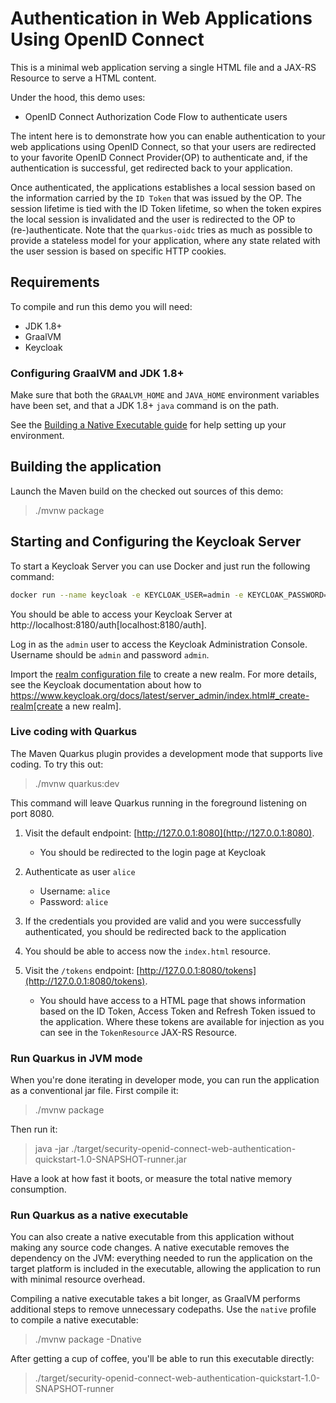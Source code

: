 # Authentication in Web Applications Using OpenID Connect

This is a minimal web application serving a single HTML file and a JAX-RS Resource to serve a HTML content.

Under the hood, this demo uses:

- OpenID Connect Authorization Code Flow to authenticate users

The intent here is to demonstrate how you can enable authentication to your web applications using OpenID Connect, so that your users are redirected to your favorite OpenID Connect Provider(OP) to authenticate and, if the authentication is successful, get redirected back to your application.

Once authenticated, the applications establishes a local session based on the information carried by the `ID Token` that was issued by the OP. The session lifetime is tied with the ID Token lifetime, so when the token expires the local session is invalidated and the user is redirected to the OP to (re-)authenticate. Note that the `quarkus-oidc` tries as much as possible to provide a stateless model for your application, where any state related with the user session is based on specific HTTP cookies.

## Requirements

To compile and run this demo you will need:

- JDK 1.8+
- GraalVM
- Keycloak

### Configuring GraalVM and JDK 1.8+

Make sure that both the `GRAALVM_HOME` and `JAVA_HOME` environment variables have
been set, and that a JDK 1.8+ `java` command is on the path.

See the [Building a Native Executable guide](https://quarkus.io/guides/building-native-image)
for help setting up your environment.

## Building the application

Launch the Maven build on the checked out sources of this demo:

> ./mvnw package

## Starting and Configuring the Keycloak Server

To start a Keycloak Server you can use Docker and just run the following command:

```bash
docker run --name keycloak -e KEYCLOAK_USER=admin -e KEYCLOAK_PASSWORD=admin -p 8180:8080 quay.io/keycloak/keycloak:7.0.1
```

You should be able to access your Keycloak Server at http://localhost:8180/auth[localhost:8180/auth].

Log in as the `admin` user to access the Keycloak Administration Console.
Username should be `admin` and password `admin`.

Import the [realm configuration file](config/quarkus-realm.json) to create a new realm.
For more details, see the Keycloak documentation about how to https://www.keycloak.org/docs/latest/server_admin/index.html#_create-realm[create a new realm].

### Live coding with Quarkus

The Maven Quarkus plugin provides a development mode that supports
live coding. To try this out:

> ./mvnw quarkus:dev

This command will leave Quarkus running in the foreground listening on port 8080.

1. Visit the default endpoint: [http://127.0.0.1:8080](http://127.0.0.1:8080).
    - You should be redirected to the login page at Keycloak

2. Authenticate as user `alice`
    - Username: `alice`
    - Password: `alice`

3. If the credentials you provided are valid and you were successfully authenticated, you should be redirected back to the application

4. You should be able to access now the `index.html` resource.

5. Visit the `/tokens` endpoint: [http://127.0.0.1:8080/tokens](http://127.0.0.1:8080/tokens).
    - You should have access to a HTML page that shows information based on the ID Token, Access Token and Refresh Token issued
    to the application. Where these tokens are available for injection as you can see in the `TokenResource` JAX-RS Resource.

### Run Quarkus in JVM mode

When you're done iterating in developer mode, you can run the application as a
conventional jar file. First compile it:

> ./mvnw package

Then run it:

> java -jar ./target/security-openid-connect-web-authentication-quickstart-1.0-SNAPSHOT-runner.jar

Have a look at how fast it boots, or measure the total native memory consumption.

### Run Quarkus as a native executable

You can also create a native executable from this application without making any
source code changes. A native executable removes the dependency on the JVM:
everything needed to run the application on the target platform is included in 
the executable, allowing the application to run with minimal resource overhead.

Compiling a native executable takes a bit longer, as GraalVM performs additional
steps to remove unnecessary codepaths. Use the  `native` profile to compile a
native executable:

> ./mvnw package -Dnative

After getting a cup of coffee, you'll be able to run this executable directly:

> ./target/security-openid-connect-web-authentication-quickstart-1.0-SNAPSHOT-runner
